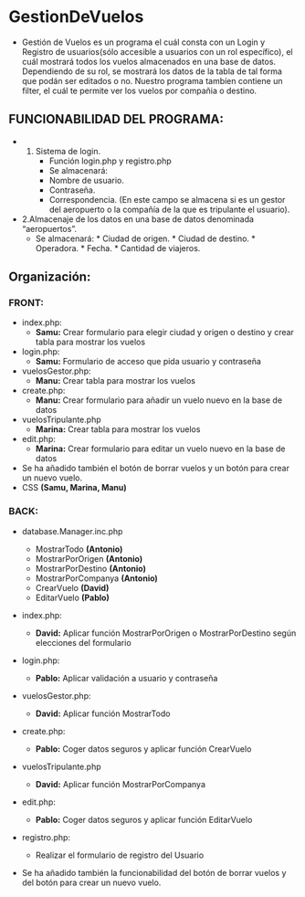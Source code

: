 # GestionDeVuelos
* Gestión de Vuelos es un programa el cuál consta con un Login y Registro de usuarios(sólo accesible a usuarios con un rol específico), el cuál mostrará todos los vuelos almacenados en una base de datos. Dependiendo de su rol, se mostrará los datos de la tabla de tal forma que podán ser editados o no. Nuestro programa tambíen contiene un filter, el cuál te permite ver los vuelos por compañia o destino.
## FUNCIONABILIDAD DEL PROGRAMA:
* 1. Sistema de login.
     * Función login.php y registro.php
      * Se almacenará:
       * Nombre de usuario.
       * Contraseña.
       * Correspondencia. (En este campo se almacena si es un gestor del aeropuerto o la compañía de la que es tripulante el usuario).   
* 2.Almacenaje de los datos en una base de datos denominada “aeropuertos”.
     * Se almacenará:
      * Ciudad de origen.
      * Ciudad de destino.
      * Operadora.
      * Fecha.
      * Cantidad de viajeros.

## Organización:
### FRONT:
* index.php:
  * **Samu:** Crear formulario para elegir ciudad y origen o destino y crear tabla para mostrar los vuelos
* login.php:
  * **Samu:** Formulario de acceso que pida usuario y contraseña
* vuelosGestor.php:
  * **Manu:** Crear tabla para mostrar los vuelos
* create.php:
  * **Manu:** Crear formulario para añadir un vuelo nuevo en la base de datos
* vuelosTripulante.php
  * **Marina:** Crear tabla para mostrar los vuelos
* edit.php:
  * **Marina:** Crear formulario para editar un vuelo nuevo en la base de datos
* Se ha añadido también el botón de borrar vuelos y un botón para crear un nuevo vuelo.
* CSS **(Samu, Marina, Manu)**
### BACK:
* database.Manager.inc.php
  * MostrarTodo **(Antonio)**
  * MostrarPorOrigen **(Antonio)**
  * MostrarPorDestino **(Antonio)**
  * MostrarPorCompanya **(Antonio)**
  * CrearVuelo **(David)**
  * EditarVuelo **(Pablo)**
* index.php:
  * **David:** Aplicar función MostrarPorOrigen o MostrarPorDestino según elecciones del formulario
* login.php:
  * **Pablo:** Aplicar validación a usuario y contraseña 
* vuelosGestor.php:
  * **David:** Aplicar función MostrarTodo
* create.php:
  * **Pablo:** Coger datos seguros y aplicar función CrearVuelo
* vuelosTripulante.php
  * **David:** Aplicar función MostrarPorCompanya
* edit.php:
  * **Pablo:** Coger datos seguros y aplicar función EditarVuelo
* registro.php:
  * Realizar el formulario de registro del Usuario 

* Se ha añadido también la funcionabilidad del botón de borrar vuelos y del botón para crear un nuevo vuelo.
